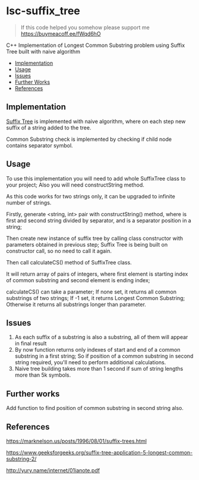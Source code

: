 # lsc-suffix_tree
>If this code helped you somehow please support me
><https://buymeacoff.ee/fWqd6hO>

C++ Implementation of Longest Common Substring problem using Suffix Tree built with naive algorithm

- [Implementation](#implementation)
- [Usage](#usage)
- [Issues](#issues)
- [Further Works](#further-work)
- [References](#references)

## Implementation
[Suffix Tree](https://en.wikipedia.org/wiki/Suffix_tree) is implemented with naive algorithm, where on each step new suffix of a string added to the tree.

Common Substring check is implemented by checking if child node contains separator symbol.

## Usage
To use this implementation you will need to add whole SuffixTree class to your project; Also you will need constructString method.

As this code works for two strings only, it can be upgraded to infinite number of strings.

Firstly, generate <string, int> pair with constructString() method, where <string> is first and second string divided by separator, and <int> is a separator position in a string;

Then create new instance of suffix tree by calling class constructor with parameters obtained in previous step;
Suffix Tree is being built on constructor call, so no need to call it again.

Then call calculateCS() method of SuffixTree class.

It will return array of pairs of integers, where first element is starting index of common substring and second element is ending index;

calculateCS() can take a parameter; If none set, it returns all common substrings of two strings; If -1 set, it returns Longest Common Substring; Otherwise it returns all substrings longer than parameter.

## Issues
1. As each suffix of a substring is also a substring, all of them will appear in final result
2. By now function returns only indexes of start and end of a common substring in a first string;
So if position of a common substring in second string required, you'll need to perform additional calculations.
3. Naive tree building takes more than 1 second if sum of string lengths more than 5k symbols.

## Further works
Add function to find position of common substring in second string also.

## References
<https://marknelson.us/posts/1996/08/01/suffix-trees.html>

<https://www.geeksforgeeks.org/suffix-tree-application-5-longest-common-substring-2/>

<http://yury.name/internet/01ianote.pdf>
